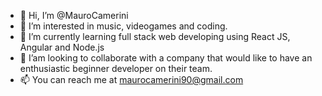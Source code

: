 - 👋 Hi, I’m @MauroCamerini
- 👀 I’m interested in music, videogames and coding.
- 🌱 I’m currently learning full stack web developing using React JS, Angular and Node.js
- 💞️ I’am looking to collaborate with a company that would like to have an enthusiastic beginner developer on their team.
- 📫 You can reach me at maurocamerini90@gmail.com

